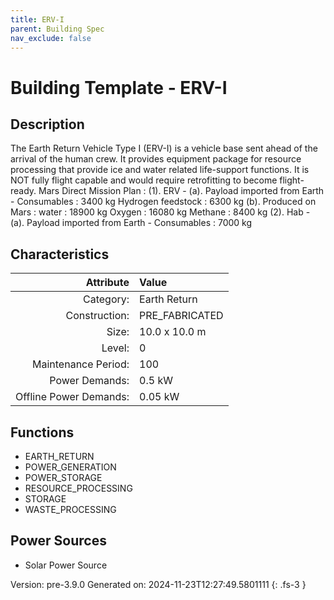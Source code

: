 ```yaml
---
title: ERV-I
parent: Building Spec
nav_exclude: false
---
```

# Building Template - ERV-I

## Description
The Earth Return Vehicle Type I (ERV-I) is a vehicle base sent ahead of the arrival of the human crew. It provides equipment package for resource processing that provide ice and water related life-support functions. It is NOT fully flight capable and would require retrofitting to become flight-ready. Mars Direct Mission Plan : (1). ERV - (a). Payload imported from Earth - Consumables : 3400 kg Hydrogen feedstock : 6300 kg (b). Produced on Mars : water : 18900 kg Oxygen : 16080 kg Methane : 8400 kg (2). Hab - (a). Payload imported from Earth - Consumables : 7000 kg

## Characteristics

| Attribute      | Value |
|--------:|:------|
|Category:|Earth Return|
|Construction:|PRE_FABRICATED|
|Size:|10.0 x 10.0 m|
|Level:|0|
|Maintenance Period:|100|
|Power Demands:|0.5 kW|
|Offline Power Demands:|0.05 kW|


## Functions
      
- EARTH_RETURN
- POWER_GENERATION
- POWER_STORAGE
- RESOURCE_PROCESSING
- STORAGE
- WASTE_PROCESSING


## Power Sources
      
- Solar Power Source


Version: pre-3.9.0 Generated on: 2024-11-23T12:27:49.5801111
{: .fs-3 }